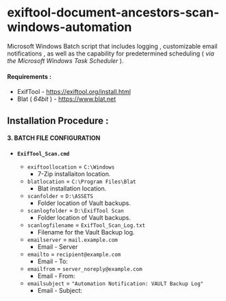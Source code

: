 # exiftool-document-ancestors-scan-windows-automation
Microsoft Windows Batch script that includes logging , customizable email notifications , as well as the capability for predetermined scheduling ( _via the Microsoft Windows Task Scheduler_ ).

#### Requirements :
* ExifTool - https://exiftool.org/install.html
* Blat ( _64bit_ ) - https://www.blat.net

## Installation Procedure :

#### 3. BATCH FILE CONFIGURATION
* **`ExifTool_Scan.cmd`**

  * `exiftoollocation` = `C:\Windows`
    * 7-Zip installaiton location.
  * `blatlocation` = `C:\Program Files\Blat`
    * Blat installation location.
  * `scanfolder` = `D:\ASSETS`
    * Folder location of Vault backups.
  * `scanlogfolder` = `D:\ExifTool Scan`
    * Folder location of Vault backups.
  * `scanlogfilename` = `ExifTool_Scan_Log.txt`
    * Filename for the Vault Backup log.
  * `emailserver` = `mail.example.com`
    * Email - Server
  * `emailto` = `recipient@example.com`
    * Email - To:
  * `emailfrom` = `server_noreply@example.com`
    * Email - From:
  * `emailsubject` = `"Automation Notification: VAULT Backup Log"`
    * Email - Subject:
